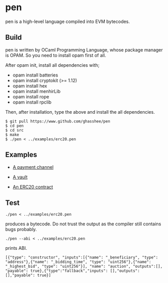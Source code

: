 # pen 

pen is a high-level language compiled into EVM bytecodes. 


## Build 

pen is written by OCaml Programming Language, 
whose package manager is OPAM. 
So you need to install opam first of all.  

After opam init, install all dependencies with; 

* opam install batteries
* opam install cryptokit (>= 1.12)
* opam install hex
* opam install menhirLib
* opam install rope
* opam install rpclib

Then, after installation, type the above and install the all dependencies.

```
$ git pull https://www.github.com/ghasshee/pen
$ cd pen 
$ cd src
$ make
$ ./pen < ../examples/erc20.pen
```



## Examples

* [A payment channel](./examples/00h_payment_channel.bbo)
* [A vault](https://medium.com/@pirapira/implementing-a-vault-in-bamboo-9c08241b6755)

* [An ERC20 contract](./examples/erc20.pen)


## Test


```
./pen < ../examples/erc20.pen
```
produces a bytecode. Do not trust the output as the compiler still contains bugs probably.

```
./pen --abi < ../examples/erc20.pen
```

prints ABI.

```
[{"type": "constructor", "inputs":[{"name": "_beneficiary", "type": "address"},{"name": "_bidding_time", "type": "uint256"},{"name": "_highest_bid", "type": "uint256"}], "name": "auction", "outputs":[], "payable": true},{"type":"fallback","inputs": [],"outputs": [],"payable": true}]
```



